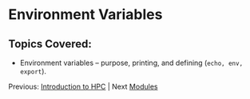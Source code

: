 # Environment Variables

## Topics Covered:

 * Environment variables – purpose, printing, and defining (`echo, env, export`).


Previous: [Introduction to HPC](intro_to_hpc_01.md) | Next [Modules](intro_to_hpc_03.md)


